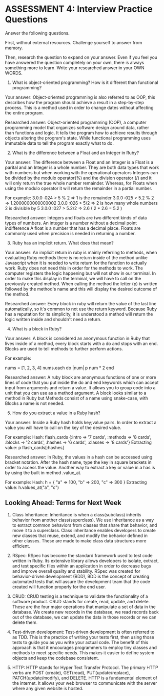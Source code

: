 # ASSESSMENT 4: Interview Practice Questions
 
Answer the following questions.
 
First, without external resources. Challenge yourself to answer from memory.
 
Then, research the question to expand on your answer. Even if you feel you have answered the question completely on your own, there is always something more to learn. Write your researched answer in your OWN WORDS.
 
1. What is object-oriented programming? How is it different than functional programming?
 
Your answer: Object-oriented programming is also referred to as OOP, this
describes how the program should achieve a result in a step-by-step process. This is a method used in order to change dates without affecting the entire program.
 
Researched answer: Object-oriented programming (OOP), a computer programming model that organizes software design around data, rather than functions and logic. It tells the program how to achieve results through objects altering the program's state. While functional programming uses immutable data to tell the program exactly what to do.
 
2. What is the difference between a Float and an Integer in Ruby?
 
Your answer: The difference between a Float and an Integer is a Float is a parital and an Integer is a whole number. They are both data types that work with numbers but when working with the operational operators Integers can be divided by the modulo operator(%) and the division operator (/) and it will only return the true whole number remainder. Whereas, for Floats when using the modulo operator it will return the remainder in a partial number.
 
For example:
3.0.0 :024 > 5 % 2
=> 1 is the remainder
3.0.0 :025 > 5.2 % 2
=> 1.2000000000000002
3.0.0 :026 > 5/2
=> 2 is how many whole numbers 2 is divisible by 5
3.0.0 :027 > 5.2/2
=> 2.6 ( 2 * 2.6 = 5.2 )
 
Researched answer: Integers and floats are two different kinds of data types of numbers. An integer is a number without a decimal point indifference A float is a number that has a decimal place. Floats are commonly used when precision is needed in returning a number.
 
3. Ruby has an implicit return. What does that mean?
 
Your answer: An implicit return in ruby is mainly referring to methods, when evaluating Ruby methods there is no return inside of the method unlike Javascript when it is needed to write return for the function to actually work. Ruby does not need this in order for the methods to work. The computer registers the logic happening but will not show in our terminal. In order to make this display in the terminal, we will have to call on the previously created method. When calling the method the letter (p) is written followed by the method's name and this will display the desired outcome of the method.
 
Researched answer: Every block in ruby will return the value of the last line automatically, so it's common to not use the return keyword. Because Ruby has a reputation for its simplicity, it is understood a method will return the logic written inside and shouldn't need a return.
 
4. What is a block in Ruby?
 
Your answer: A block is considered an anonymous function in Ruby that lives inside of a method, every block starts with a do and stops with an end. Blocks are used to tell methods to further perform actions.
 
For example:
 
nums = [1, 2, 3, 4]
   nums.each do |num|
       p num * 2
   end
 
<!-- This is will multiple each value in the array,
output:
2
4
6
8  -->
 
Researched answer: A ruby block are anonymous functions of one or more lines of code that you put inside the do and end keywords which can accept input from arguments and return a value. It allows you to group code into a unit that you can use as a method argument. A block looks similar to a method in Ruby but Methods consist of a name using snake-case, with Blocks a name is not needed.
 
5. How do you extract a value in a Ruby hash?
 
Your answer: Inside a Ruby hash holds key;value pairs. In order to extract a value you will have to call on the key of the desired value.
 
For example:
Hash:
flash_cards {:intro => '7 cards', :methods => '8 cards', :blocks => '2 cards', :hashes => '6 cards', :classes => '8 cards'}
Extracting value:
p flash_cards[:hashes]
<!-- # output: '6 cards' -->
 
Researched answer: In Ruby, the values in a hash can be accessed using bracket notation. After the hash name, type the key in square brackets in order to access the value. Another way to extract a key or value in a has is by using the built in method .value_at.
 
For example:
Hash:
h = { "a" => 100, "b" => 200, "c" => 300 }
Extracting value:
h.values_at("a", "c") 
<!-- output: [100, 300]  -->
 
 
## Looking Ahead: Terms for Next Week
 
1. Class Inheritance: Inheritance is when a class(subclass) inherits behavior from another class(superclass). We use inheritance as a way to extract common behaviors from classes that share that behavior, and move it to a superclass. Class inheritance enables developers to create new classes that reuse, extend, and modify the behavior defined in other classes. These are made to make class data structures more efficient.
 
2. RSpec: RSpec has become the standard framework used to test code written in Ruby. Its extensive library allows developers to isolate, extract, and test specific files within an application in order to decrease bugs and improve overall quality and stability. RSpec was created for behavior-driven development (BDD), BDD is the concept of creating automated tests that will assure the development team that the code created will function properly for the end user.
 
3. CRUD: CRUD testing is a technique to validate the functionality of a software product. CRUD stands for create, read, update, and delete. These are the four major operations that manipulate a set of data in the database. We create new records in the database, we read records back out of the database, we can update the data in those records or we can delete them.
 
4. Test-driven development:  Test-driven development is often referred to as TDD. This is the practice of writing your tests first, then using those tests to guide you as you write your actual code. The benefit of this approach is that it encourages programmers to employ tiny classes and methods to meet specific needs. This makes it easier to define system objects and keep the codebase consistent.
 
5. HTTP: HTTP stands for Hyper Text Transfer Protocol. The primary HTTP verbs are POST (create), GET(read), PUT(update/replace), PATCH(update/modify), and DELETE. HTTP is a fundamental element of the internet. It allows your web browser to communicate with the server where any given website is hosted.

